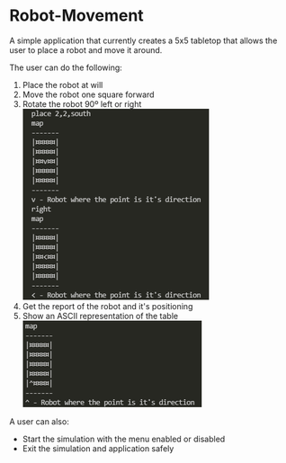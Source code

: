 # Robot-Movement

A simple application that currently creates a 5x5 tabletop that allows the user to place a robot and move it around. 

The user can do the following:
1. Place the robot at will
2. Move the robot one square forward
3. Rotate the robot 90º left or right ![alt text](https://github.com/AdamJScott/Robot-Movement/blob/master/Images/RotationExample.png "rotation example")
4. Get the report of the robot and it's positioning
5. Show an ASCII representation of the table ![alt text](https://github.com/AdamJScott/Robot-Movement/blob/master/Images/MapExample.png "map example")

A user can also:
- Start the simulation with the menu enabled or disabled
- Exit the simulation and application safely


